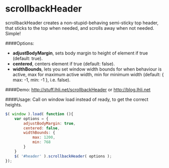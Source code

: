 scrollbackHeader
================

scrollbackHeader creates a non-stupid-behaving semi-sticky top header, that sticks 
to the top when needed, and scrolls away when not needed. Simple!

####Options:
* **adjustBodyMargin**, sets body margin to height of element if true (default: true).
* **centered**, centers element if true (default: false).
* **widthBounds**, lets you set window width bounds for when behaviour is active, max for 
maximum active width, min for minimum width (default: { max: -1, min: -1 }, i.e. false).

####Demo:
http://stuff.lhli.net/scrollbackHeader or http://blog.lhli.net

####Usage:
Call on window load instead of ready, to get the correct heights.
``` JavaScript
$( window ).load( function (){
	var options = {
		adjustBodyMargin: true, 
		centered: false,
		widthBounds: {
			max: 1200,
			min: 768
		}
    }
	$( '#header' ).scrollbackHeader( options );
});
```
